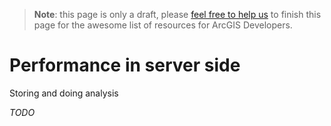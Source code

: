 > **Note**: this page is only a draft, please [feel free to help us](https://github.com/hhkaos/awesome-arcgis#contributions) to finish this page for the awesome list of resources for ArcGIS Developers.

# Performance in server side
<!-- START doctoc -->
<!-- END doctoc -->

Storing and doing analysis

*TODO*
